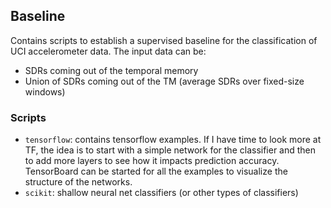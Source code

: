 ## Baseline
Contains scripts to establish a supervised baseline for the classification 
of UCI accelerometer data. The input data can be:
* SDRs coming out of the temporal memory
* Union of SDRs coming out of the TM (average SDRs over fixed-size windows)

### Scripts
* `tensorflow`: contains tensorflow examples. If I have time to look more 
at TF, the idea is to start with a simple network for the classifier and 
then to add more layers to see how it impacts prediction accuracy. 
TensorBoard can be started for all the examples to visualize the structure 
of the networks.
* `scikit`: shallow neural net classifiers (or other types of classifiers) 